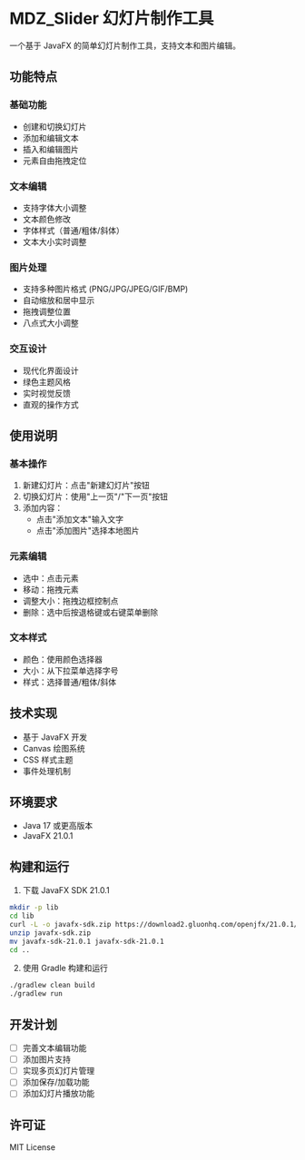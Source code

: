 # MDZ_Slider 幻灯片制作工具

一个基于 JavaFX 的简单幻灯片制作工具，支持文本和图片编辑。

## 功能特点

### 基础功能
- 创建和切换幻灯片
- 添加和编辑文本
- 插入和编辑图片
- 元素自由拖拽定位

### 文本编辑
- 支持字体大小调整
- 文本颜色修改
- 字体样式（普通/粗体/斜体）
- 文本大小实时调整

### 图片处理
- 支持多种图片格式 (PNG/JPG/JPEG/GIF/BMP)
- 自动缩放和居中显示
- 拖拽调整位置
- 八点式大小调整

### 交互设计
- 现代化界面设计
- 绿色主题风格
- 实时视觉反馈
- 直观的操作方式

## 使用说明

### 基本操作
1. 新建幻灯片：点击"新建幻灯片"按钮
2. 切换幻灯片：使用"上一页"/"下一页"按钮
3. 添加内容：
   - 点击"添加文本"输入文字
   - 点击"添加图片"选择本地图片

### 元素编辑
- 选中：点击元素
- 移动：拖拽元素
- 调整大小：拖拽边框控制点
- 删除：选中后按退格键或右键菜单删除

### 文本样式
- 颜色：使用颜色选择器
- 大小：从下拉菜单选择字号
- 样式：选择普通/粗体/斜体

## 技术实现

- 基于 JavaFX 开发
- Canvas 绘图系统
- CSS 样式主题
- 事件处理机制

## 环境要求

- Java 17 或更高版本
- JavaFX 21.0.1

## 构建和运行

1. 下载 JavaFX SDK 21.0.1

```bash
mkdir -p lib
cd lib
curl -L -o javafx-sdk.zip https://download2.gluonhq.com/openjfx/21.0.1/openjfx-21.0.1_osx-aarch64_bin-sdk.zip
unzip javafx-sdk.zip
mv javafx-sdk-21.0.1 javafx-sdk-21.0.1
cd ..
```

2. 使用 Gradle 构建和运行

```bash
./gradlew clean build
./gradlew run
```

## 开发计划

- [ ] 完善文本编辑功能
- [ ] 添加图片支持
- [ ] 实现多页幻灯片管理
- [ ] 添加保存/加载功能
- [ ] 添加幻灯片播放功能

## 许可证

MIT License 